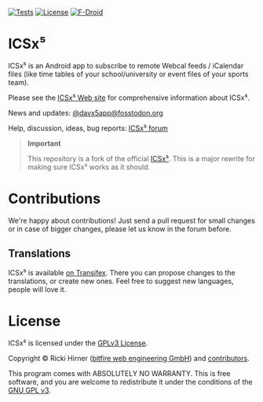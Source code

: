 

[![Tests](https://github.com/bitfireAT/icsx5/actions/workflows/test-dev.yml/badge.svg)](https://github.com/bitfireAT/icsx5/actions/workflows/test-dev.yml)
[![License](https://img.shields.io/github/license/bitfireAT/icsx5)](https://github.com/bitfireAT/icsx5/blob/main/LICENSE)
[![F-Droid](https://img.shields.io/f-droid/v/at.bitfire.icsdroid)](https://f-droid.org/packages/at.bitfire.icsdroid/)


ICSx⁵
========

ICSx⁵ is an Android app to subscribe to remote Webcal feeds / iCalendar files (like
time tables of your school/university or event files of your sports team).

Please see the [ICSx⁵ Web site](https://icsx5.bitfire.at) for comprehensive information about ICSx⁵.

News and updates: [@davx5app@fosstodon.org](https://fosstodon.org/@davx5app)

Help, discussion, ideas, bug reports: [ICSx⁵ forum](https://icsx5.bitfire.at/forums/)

> **Important**
> 
> This repository is a fork of the official [ICSx⁵](https://github.com/bitfireAT/icsx5).
> This is a major rewrite for making sure ICSx⁵ works as it should.



Contributions
=======

We're happy about contributions! Just send a pull request for small changes or in case
of bigger changes, please let us know in the forum before.

## Translations
ICSx⁵ is available [on Transifex](https://www.transifex.com/bitfireAT/icsx5/). There you can propose
changes to the translations, or create new ones. Feel free to suggest new languages, people will
love it.



License 
=======

ICSx⁵ is licensed under the [GPLv3 License](LICENSE).

Copyright © Ricki Hirner ([bitfire web engineering GmbH](https://www.bitfire.at)) and [contributors](https://github.com/bitfireAT/icsx5/graphs/contributors).

This program comes with ABSOLUTELY NO WARRANTY. This is free software, and you are welcome
to redistribute it under the conditions of the [GNU GPL v3](https://www.gnu.org/licenses/gpl-3.0.html).

